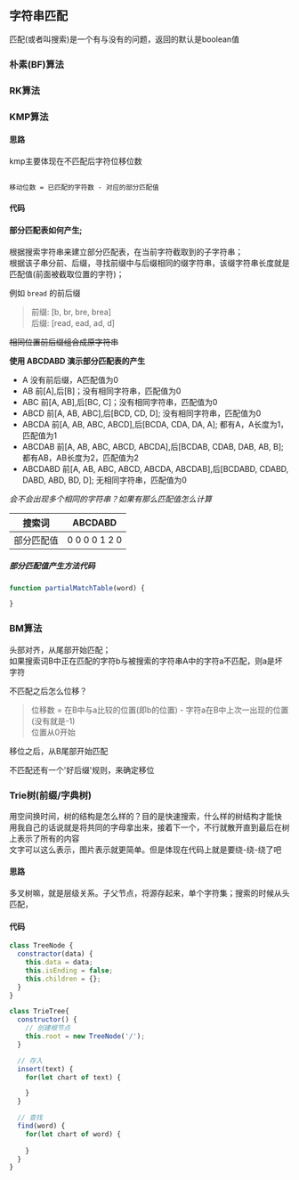 ## 字符串匹配
匹配(或者叫搜索)是一个有与没有的问题，返回的默认是boolean值  

### 朴素(BF)算法


### RK算法


### KMP算法

#### 思路
kmp主要体现在不匹配后字符位移位数  
```

移动位数 = 已匹配的字符数 - 对应的部分匹配值

```

#### 代码

#### 部分匹配表如何产生;  
根据搜索字符串来建立部分匹配表，在当前字符截取到的子字符串；  
根据该子串分前、后缀，寻找前缀中与后缀相同的缀字符串，该缀字符串长度就是匹配值(前面被截取位置的字符)；  

例如 `bread` 的前后缀
> 前缀: [b, br, bre, brea]  
> 后缀: [read, ead, ad, d]

~~相同位置前后缀组合成原字符串~~


**使用 ABCDABD 演示部分匹配表的产生**

- A  没有前后缀，A匹配值为0
- AB  前[A],后[B]；没有相同字符串，匹配值为0
- ABC  前[A, AB],后[BC, C]；没有相同字符串，匹配值为0
- ABCD  前[A, AB, ABC],后[BCD, CD, D]; 没有相同字符串，匹配值为0
- ABCDA  前[A, AB, ABC, ABCD],后[BCDA, CDA, DA, A]; 都有A，A长度为1，匹配值为1
- ABCDAB  前[A, AB, ABC, ABCD, ABCDA],后[BCDAB, CDAB, DAB, AB, B]; 都有AB，AB长度为2，匹配值为2
- ABCDABD  前[A, AB, ABC, ABCD, ABCDA, ABCDAB],后[BCDABD, CDABD, DABD, ABD, BD, D]; 无相同字符串，匹配值为0

*会不会出现多个相同的字符串？如果有那么匹配值怎么计算*

| 搜索词 | ABCDABD |
| --- | --- |
| 部分匹配值 | 0 0 0 0 1 2 0 |

##### 部分匹配值产生方法代码
```js
function partialMatchTable(word) {

}
```


### BM算法
头部对齐，从尾部开始匹配；  
如果搜索词B中正在匹配的字符b与被搜索的字符串A中的字符a不匹配，则a是坏字符  

不匹配之后怎么位移？
> 位移数 = 在B中与a比较的位置(即b的位置) - 字符a在B中上次一出现的位置(没有就是-1)  
> 位置从0开始

移位之后，从B尾部开始匹配  

不匹配还有一个'好后缀'规则，来确定移位  <!-- TODO -->   


### Trie树(前缀/字典树)
用空间换时间，树的结构是怎么样的？目的是快速搜索，什么样的树结构才能快   
用我自己的话说就是将共同的字母拿出来，接着下一个，不行就散开直到最后在树上表示了所有的内容  
文字可以这么表示，图片表示就更简单。但是体现在代码上就是要绕-绕-绕了吧  

#### 思路
多叉树嘛，就是层级关系。子父节点，将源存起来，单个字符集；搜索的时候从头匹配，  

#### 代码
```js
class TreeNode {
  constractor(data) {
    this.data = data;
    this.isEnding = false;
    this.children = {};
  }
}

class TrieTree{
  constructor() {
    // 创建根节点
    this.root = new TreeNode('/');
  }

  // 存入
  insert(text) {
    for(let chart of text) {

    }
  }

  // 查找
  find(word) {
    for(let chart of word) {
      
    }
  }
}
```

